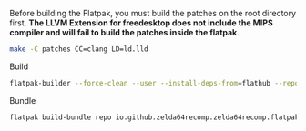 Before building the Flatpak, you must build the patches on the root directory first. **The LLVM Extension for freedesktop does not include the MIPS compiler and will fail to build the patches inside the flatpak**.
```sh
make -C patches CC=clang LD=ld.lld
```

Build
```sh
flatpak-builder --force-clean --user --install-deps-from=flathub --repo=repo --install builddir io.github.zelda64recomp.zelda64recomp.json
```

Bundle
```sh
flatpak build-bundle repo io.github.zelda64recomp.zelda64recomp.flatpak io.github.zelda64recomp.zelda64recomp --runtime-repo=https://flathub.org/repo/flathub.flatpakrepo
```

